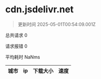 
  # cdn.jsdelivr.net

  > 更新时间 2025-05-01T00:54:09.001Z
  
  总共请求 0

  请求报错 0

  平均耗时 NaNms

|城市|ip|下载大小|速度|
|-----|----------|---|---|

  